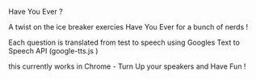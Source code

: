 Have You Ever ?

A twist on the  ice breaker exercies Have You Ever for a bunch of nerds !

Each question is translated from test to speech using Googles Text to Speech API (google-tts.js )

this currently works in Chrome - Turn Up your speakers and Have Fun !